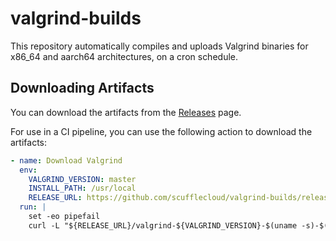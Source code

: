 # valgrind-builds

This repository automatically compiles and uploads Valgrind binaries for x86_64 and aarch64 architectures, on a cron schedule.

## Downloading Artifacts

You can download the artifacts from the [Releases](https://github.com/scufflecloud/valgrind-builds/releases) page.

For use in a CI pipeline, you can use the following action to download the artifacts:

```yaml
- name: Download Valgrind
  env:
    VALGRIND_VERSION: master
    INSTALL_PATH: /usr/local
    RELEASE_URL: https://github.com/scufflecloud/valgrind-builds/releases/download/latest
  run: |
    set -eo pipefail
    curl -L "${RELEASE_URL}/valgrind-${VALGRIND_VERSION}-$(uname -s)-$(uname -m).tar.gz" | sudo tar -xzf - --strip-components=1 -C $INSTALL_PATH
```
